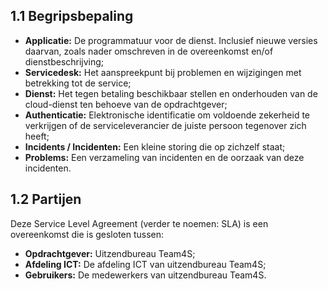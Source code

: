 ## 1.1 Begripsbepaling

- __Applicatie:__ De programmatuur voor de dienst. Inclusief nieuwe versies daarvan, zoals nader omschreven in de overeenkomst en/of dienstbeschrijving;
- __Servicedesk:__ Het aanspreekpunt bij problemen en wijzigingen met betrekking tot de service;
- __Dienst:__ Het tegen betaling beschikbaar stellen en onderhouden van de cloud-dienst ten behoeve van de opdrachtgever;
- __Authenticatie:__ Elektronische identificatie om voldoende zekerheid te verkrijgen of de serviceleverancier de juiste persoon tegenover zich heeft;
- __Incidents / Incidenten:__ Een kleine storing die op zichzelf staat;
- __Problems:__ Een verzameling van incidenten en de oorzaak van deze incidenten.

## 1.2 Partijen

Deze Service Level Agreement (verder te noemen: SLA) is een overeenkomst die is gesloten tussen:

- __Opdrachtgever:__ Uitzendbureau Team4S;
- __Afdeling ICT:__ De afdeling ICT van uitzendbureau Team4S;
- __Gebruikers:__ De medewerkers van uitzendbureau Team4S.
